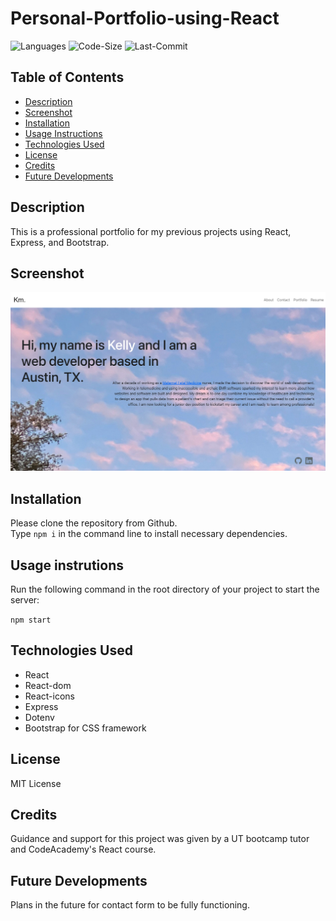 # Personal-Portfolio-using-React

![Languages](https://img.shields.io/github/languages/top/rucatues/Personal-Portfolio-using-React)
![Code-Size](https://img.shields.io/github/languages/code-size/rucatues/Personal-Portfolio-using-React)
![Last-Commit](https://img.shields.io/github/last-commit/rucatues/Personal-Portfolio-using-React)


## Table of Contents

* [Description](#description)
* [Screenshot](#screenshot)
* [Installation](#installation)
* [Usage Instructions](#usage-instructions)
* [Technologies Used](#technologies-used)
* [License](#license)
* [Credits](#credits)
* [Future Developments](#future-developments)
 

## Description  

This is a professional portfolio for my previous projects using React, Express, and Bootstrap. 

## Screenshot  

![Screenshot](src/components/images/ScreancaptureReadMe.png)


## Installation

Please clone the repository from Github.    
Type `npm i` in the command line to install necessary dependencies. 
  

## Usage instrutions

Run the following command in the root directory of your project to start the server:
  
`npm start`

## Technologies Used    

* React
* React-dom
* React-icons
* Express
* Dotenv
* Bootstrap for CSS framework


## License

MIT License

## Credits

Guidance and support for this project was given by a UT bootcamp tutor and CodeAcademy's React course. 

## Future Developments

Plans in the future for contact form to be fully functioning. 